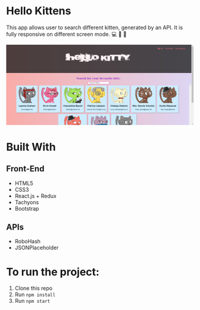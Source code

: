 # Hello Kittens

 This app allows user to search different kitten, generated by an API.
 It is fully responsive on different screen mode. :computer: :iphone: :fax:
 
 ![alt text](https://github.com/elee34/CuteKittens/blob/master/hellokitten.png "Landing page of Hello Kitten")

# Built With
## Front-End
* HTML5
* CSS3
* React.js + Redux
* Tachyons
* Bootstrap

## APIs
* RoboHash
* JSONPlaceholder


# To run the project:

1. Clone this repo
2. Run `npm install`
3. Run `npm start`
